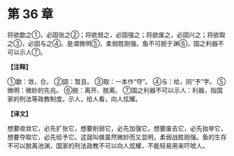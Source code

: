 # 第 36 章

将欲歙之①，必固张之②；将欲弱之，必固强之；将欲废之，必固兴之；将欲取之③，必固与之④。是谓微明⑤，柔弱胜刚强。鱼不可脱于渊⑥，国之利器不可以示人⑦。

**【注释】**

①歙：敛，合。
②固：暂且。
③取：一本作“夺”。
④与：给，同“予”字。
⑤微明：微妙的先兆。
⑥脱：离开、脱离。
⑦国之利器不可以示人：利器，指国家的刑法等政教制度。示人，给人看，向人炫耀。

**【译文】**

想要收敛它，必先扩张它，想要削弱它，必先加强它，想要废去它，必先抬举它，想要夺取它，必先给予它。这就叫做虽然微妙而又显明，柔弱战胜刚强。鱼的生存不可以脱离池渊，国家的刑法政教不可以向人炫耀，不能轻易用来吓唬人。
